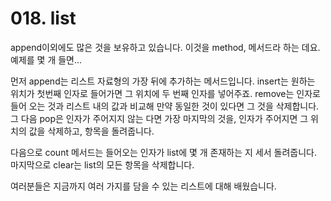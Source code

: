 # 018. list

append이외에도 많은 것을 보유하고 있습니다. 이것을 method, 메서드라 하는 데요. 예제를 몇 개 들면...

먼저 append는 리스트 자료형의 가장 뒤에 추가하는 메서드입니다. insert는 원하는 위치가 첫번째 인자로 들어가면 그 위치에 두 번째 인자를 넣어주죠. remove는 인자로 들어 오는 것과 리스트 내의 값과 비교해 만약 동일한 것이 있다면 그 것을 삭제합니다. 그 다음 pop은 인자가 주어지지 않는 다면 가장 마지막의 것을, 인자가 주어지면 그 위치의 값을 삭제하고, 항목을 돌려줍니다.

다음으로 count 메서드는 들어오는 인자가 list에 몇 개 존재하는 지 세서 돌려줍니다. 마지막으로 clear는 list의 모든 항목을 삭제합니다.

여러분들은 지금까지 여러 가지를 담을 수 있는 리스트에 대해 배웠습니다.
